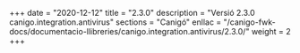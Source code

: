 +++
date        = "2020-12-12"
title       = "2.3.0"
description = "Versió 2.3.0 canigo.integration.antivirus"
sections    = "Canigó"
enllac		= "/canigo-fwk-docs/documentacio-llibreries/canigo.integration.antivirus/2.3.0/"
weight		= 2
+++
